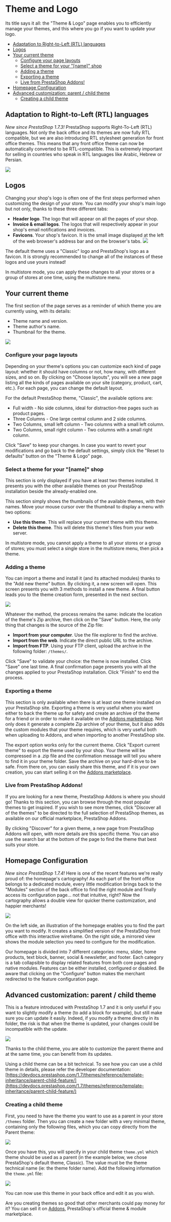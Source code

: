 # Theme and Logo

Its title says it all: the "Theme & Logo" page enables you to efficiently manage your themes, and this where you go if you want to update your logo.

* [Adaptation to Right-to-Left \(RTL\) languages](theme-and-logo.md#ThemeandLogo-AdaptationtoRight-to-Left%28RTL%29languages)
* [Logos](theme-and-logo.md#ThemeandLogo-Logos)
* [Your current theme](theme-and-logo.md#ThemeandLogo-Yourcurrenttheme)
  * [Configure your page layouts](theme-and-logo.md#ThemeandLogo-Configureyourpagelayouts)
  * [Select a theme for your "\[name\]" shop](theme-and-logo.md#ThemeandLogo-Selectathemeforyour%22[name]%22shop)
  * [Adding a theme](theme-and-logo.md#ThemeandLogo-Addingatheme)
  * [Exporting a theme](theme-and-logo.md#ThemeandLogo-Exportingatheme)
  * [Live from PrestaShop Addons!](theme-and-logo.md#ThemeandLogo-LivefromPrestaShopAddons!)
* [Homepage Configuration](theme-and-logo.md#ThemeandLogo-HomepageConfiguration)
* [Advanced customization: parent / child theme](theme-and-logo.md#ThemeandLogo-Advancedcustomization:parent/childtheme)
  * [Creating a child theme](theme-and-logo.md#ThemeandLogo-Creatingachildtheme)

## Adaptation to Right-to-Left \(RTL\) languages <a id="ThemeandLogo-AdaptationtoRight-to-Left(RTL)languages"></a>

_New since PrestaShop 1.7.3!_ PrestaShop supports Right-To-Left \(RTL\) languages. Not only the back office and its themes are now fully RTL compatible, but we are also introducing RTL stylesheet generation for front office themes. This means that any front office theme can now be automatically converted to be RTL-compatible. This is extremely important for selling in countries who speak in RTL languages like Arabic, Hebrew or Persian.

![](../../../.gitbook/assets/64225586%20%282%29%20%281%29%20%283%29.png)

## Logos <a id="ThemeandLogo-Logos"></a>

Changing your shop's logo is often one of the first steps performed when customizing the design of your store. You can modify your shop's main logo but not only, thanks to these three different tabs:

* **Header logo**. The logo that will appear on all the pages of your shop.
* **Invoice & email logos**. The logos that will respectively appear in your shop's email notifications and invoices.
* **Favicons**. Your shop's favicon. It is the small image displayed at the left of the web browser's address bar and on the browser's tabs.  ![](../../../.gitbook/assets/64225587%20%283%29%20%281%29%20%283%29.png)  

The default theme uses a "Classic" logo and PrestaShop's logo as a favicon. It is strongly recommended to change all of the instances of these logos and use yours instead!

In multistore mode, you can apply these changes to all your stores or a group of stores at one time, using the multistore menu.

## Your current theme <a id="ThemeandLogo-Yourcurrenttheme"></a>

The first section of the page serves as a reminder of which theme you are currently using, with its details:

* Theme name and version.
* Theme author's name.
* Thumbnail for the theme.  

![](../../../.gitbook/assets/64225588%20%284%29%20%283%29.png)

### Configure your page layouts <a id="ThemeandLogo-Configureyourpagelayouts"></a>

Depending on your theme's options you can customize each kind of page layout: whether it should have columns or not, how many, with different sizes, and so on. By clicking on "Choose layouts", you will see a new page listing all the kinds of pages available on your site \(category, product, cart, etc.\). For each page, you can change the default layout.

For the default PrestaShop theme, "Classic", the available options are:

* Full width - No side columns, ideal for distraction-free pages such as product pages.
* Three Columns - One large central column and 2 side columns.
* Two Columns, small left column - Two columns with a small left column.
* Two Columns, small right column - Two columns with a small right column.

Click "Save" to keep your changes. In case you want to revert your modifications and go back to the default settings, simply click the "Reset to defaults" button on the "Theme & Logo" page.

### Select a theme for your "\[name\]" shop <a id="ThemeandLogo-Selectathemeforyour&quot;[name]&quot;shop"></a>

This section is only displayed if you have at least two themes installed. It presents you with the other available themes on your PrestaShop installation beside the already-enabled one.

This section simply shows the thumbnails of the available themes, with their names. Move your mouse cursor over the thumbnail to display a menu with two options:

* **Use this theme**. This will replace your current theme with this theme.
* **Delete this theme**. This will delete this theme's files from your web server.  

In multistore mode, you cannot apply a theme to all your stores or a group of stores; you must select a single store in the multistore menu, then pick a theme.

### Adding a theme <a id="ThemeandLogo-Addingatheme"></a>

You can import a theme and install it \(and its attached modules\) thanks to the "Add new theme" button. By clicking it, a new screen will open. This screen presents you with 3 methods to install a new theme. A final button leads you to the theme creation form, presented in the next section.

![](../../../.gitbook/assets/64225589%20%284%29%20%282%29.png)

Whatever the method, the process remains the same: indicate the location of the theme's Zip archive, then click on the "Save" button. Here, the only thing that changes is the source of the Zip file:

* **Import from your computer**. Use the file explorer to find the archive.
* **Import from the web**. Indicate the direct public URL to the archive.
* **Import from FTP**. Using your FTP client, upload the archive in the following folder: `/themes/`.

Click "Save" to validate your choice: the theme is now installed. Click "Save" one last time. A final confirmation page presents you with all the changes applied to your PrestaShop installation. Click "Finish" to end the process.

### Exporting a theme <a id="ThemeandLogo-Exportingatheme"></a>

This section is only available when there is at least one theme installed on your PrestaShop site. Exporting a theme is very useful when you want either to back the theme up for safety and create an archive of the theme for a friend or in order to make it available on the [Addons marketplace](http://addons.prestashop.com). Not only does it generate a complete Zip archive of your theme, but it also adds the custom modules that your theme requires, which is very useful both when uploading to Addons, and when importing to another PrestaShop site.

The export option works only for the current theme. Click "Export current theme" to export the theme used by your shop. Your theme will be compressed in a .zip file and the confirmation message will tell you where to find it in your theme folder. Save the archive on your hard-drive to be safe. From there on, you can easily share this theme, and if it is your own creation, you can start selling it on the [Addons marketplace](http://addons.prestashop.com).

### Live from PrestaShop Addons! <a id="ThemeandLogo-LivefromPrestaShopAddons!"></a>

If you are looking for a new theme, PrestaShop Addons is where you should go! Thanks to this section, you can browse through the most popular themes to get inspired. If you wish to see more themes, click "Discover all of the themes" to be directed to the full selection of PrestaShop themes, as available on our official marketplace, PrestaShop Addons.

By clicking "Discover" for a given theme, a new page from PrestaShop Addons will open, with more details are this specific theme. You can also use the search bar at the bottom of the page to find the theme that best suits your store.

## Homepage Configuration <a id="ThemeandLogo-HomepageConfiguration"></a>

_New since PrestaShop 1.7.4!_ Here is one of the recent features we're really proud of: the homepage's cartography! As each part of the front office belongs to a dedicated module, every little modification brings back to the "Modules" section of the back office to find the right module and finally access its configuration page... not that intuitive, right? Now the cartography allows a double view for quicker theme customization, and happier merchants!

![](../../../.gitbook/assets/64225590%20%284%29%20%284%29%20%281%29.png)

On the left side, an illustration of the homepage enables you to find the part you want to modify. It creates a simplified version of the PrestaShop front office with this interactive wireframe. On the right side, a mirrored view shows the module selection you need to configure for the modification.

Our homepage is divided into 7 different categories: menu, slider, home products, text block, banner, social & newsletter, and footer. Each category is a tab collapsible to display related features from both core pages and native modules. Features can be either installed, configured or disabled. Be aware that clicking on the "Configure" button makes the merchant redirected to the feature configuration page.

## Advanced customization: parent / child theme <a id="ThemeandLogo-Advancedcustomization:parent/childtheme"></a>

This is a feature introduced with PrestaShop 1.7 and it is only useful if you want to slightly modify a theme \(to add a block for example\), but still make sure you can update it easily. Indeed, if you modify a theme directly in its folder, the risk is that when the theme is updated, your changes could be incompatible with the update.

![](../../../.gitbook/assets/64225591%20%284%29%20%284%29%20%283%29.png)

Thanks to the child theme, you are able to customize the parent theme and at the same time, you can benefit from its updates.

Using a child theme can be a bit technical. To see how you can use a child theme in details, please refer the developer documentation: [https://devdocs.prestashop.com/1.7/themes/reference/template-inheritance/parent-child-feature/](https://devdocs.prestashop.com/1.7/themes/reference/template-inheritance/parent-child-feature/)

### Creating a child theme <a id="ThemeandLogo-Creatingachildtheme"></a>

First, you need to have the theme you want to use as a parent in your store `/themes` folder. Then you can create a new folder with a very minimal theme, containing only the following files, which you can copy directly from the Parent theme:

![](../../../.gitbook/assets/51839422%20%286%29%20%287%29.png)

Once you have this, you will specify in your child theme `theme.yml` which theme should be used as a parent \(in the example below, we chose PrestaShop's default theme, Classic\). The value must be the theme technical name \(ie: the theme folder name\). Add the following information the `theme.yml` file:

![](../../../.gitbook/assets/64225412%20%284%29%20%284%29.png)

You can now use this theme in your back office and edit it as you wish.

Are you creating themes so good that other merchants could pay money for it? You can sell it on [Addons](http://addons.prestashop.com), PrestaShop's official theme & module marketplace.

